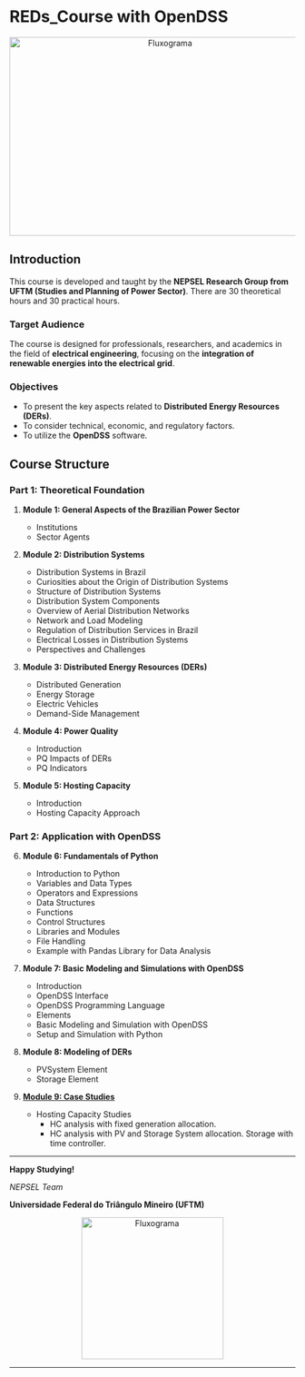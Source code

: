 # REDs_Course with OpenDSS

<p align="center">
  <img src="https://github.com/arnaldorosentino/REDS_OpenDSS_Course/assets/104164948/f2dd7b7b-169e-4330-93e2-5f5f324d95ba" alt="Fluxograma" width="550" height="350">
</p>

## Introduction
This course is developed and taught by the **NEPSEL Research Group from UFTM (Studies and Planning of Power Sector)**.
There are 30 theoretical hours and 30 practical hours.

### Target Audience
The course is designed for professionals, researchers, and academics in the field of **electrical engineering**, focusing on the **integration of renewable energies into the electrical grid**.

### Objectives
- To present the key aspects related to **Distributed Energy Resources (DERs)**.
- To consider technical, economic, and regulatory factors.
- To utilize the **OpenDSS** software.

## Course Structure

### Part 1: Theoretical Foundation

1. **Module 1: General Aspects of the Brazilian Power Sector**
   - Institutions
   - Sector Agents
     
3. **Module 2: Distribution Systems**
   - Distribution Systems in Brazil
   - Curiosities about the Origin of Distribution Systems
   - Structure of Distribution Systems
   - Distribution System Components
   - Overview of Aerial Distribution Networks
   - Network and Load Modeling
   - Regulation of Distribution Services in Brazil
   - Electrical Losses in Distribution Systems
   - Perspectives and Challenges
     
4. **Module 3: Distributed Energy Resources (DERs)**
   - Distributed Generation
   - Energy Storage
   - Electric Vehicles
   - Demand-Side Management
     
5. **Module 4: Power Quality**
   - Introduction
   - PQ Impacts of DERs
   - PQ Indicators
     
6. **Module 5: Hosting Capacity**
   - Introduction
   - Hosting Capacity Approach

### Part 2: Application with OpenDSS

6. **Module 6: Fundamentals of Python**
   - Introduction to Python
   - Variables and Data Types
   - Operators and Expressions
   - Data Structures
   - Functions
   - Control Structures
   - Libraries and Modules
   - File Handling
   - Example with Pandas Library for Data Analysis
     
7. **Module 7: Basic Modeling and Simulations with OpenDSS**
   - Introduction
   - OpenDSS Interface
   - OpenDSS Programming Language
   - Elements
   - Basic Modeling and Simulation with OpenDSS
   - Setup and Simulation with Python

8. **Module 8: Modeling of DERs**
   - PVSystem Element
   - Storage Element
     
9. [**Module 9: Case Studies**](https://github.com/arnaldorosentino/REDs_Course/blob/main/Module%209:%20Case%20Studies.md)
      
   - Hosting Capacity Studies
      - HC analysis with fixed generation allocation.
      - HC analysis with PV and Storage System allocation. Storage with time controller.

---
**Happy Studying!**

_NEPSEL Team_

**Universidade Federal do Triângulo Mineiro (UFTM)**

<p align="center">
  <img src="https://github.com/arnaldorosentino/REDS_OpenDSS_Course/assets/104164948/4f8862a8-73f3-48f5-a280-8a9e4c1295a1" alt="Fluxograma" width="250" height="250">
</p>

---
